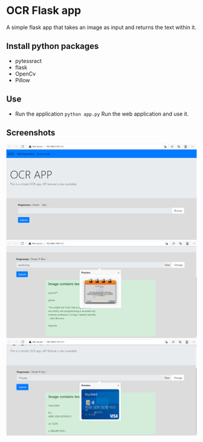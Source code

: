 # OCR Flask app
A simple flask app that takes an image as input and returns the text within it.

## Install python packages
- pytessract
- flask
- OpenCv
- Pillow

## Use 
  - Run the application
    ```python app.py```
    Run the web application and use it.
  

## Screenshots

![Alt text](/static/screenshots/web%20app.png?raw=true )
![Alt text](/static/screenshots/predicting1.png?raw=true )
![Alt text](/static/screenshots/predicting2.png?raw=true )
